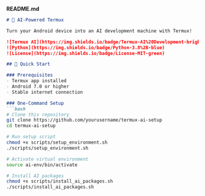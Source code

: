 

**README.md**
```markdown
# 🤖 AI-Powered Termux

Turn your Android device into an AI development machine with Termux!

![Termux AI](https://img.shields.io/badge/Termux-AI%20Development-brightgreen)
![Python](https://img.shields.io/badge/Python-3.8%2B-blue)
![License](https://img.shields.io/badge/License-MIT-green)

## 🚀 Quick Start

### Prerequisites
- Termux app installed
- Android 7.0 or higher
- Stable internet connection

### One-Command Setup
```bash
# Clone this repository
git clone https://github.com/yourusername/termux-ai-setup
cd termux-ai-setup

# Run setup script
chmod +x scripts/setup_environment.sh
./scripts/setup_environment.sh

# Activate virtual environment
source ai-env/bin/activate

# Install AI packages
chmod +x scripts/install_ai_packages.sh
./scripts/install_ai_packages.sh
